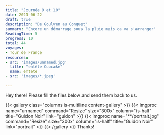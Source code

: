 ```yaml
---
title: "Journée 9 et 10"
date: 2021-06-22
draft: true
description: "De Goulven au Conquet"
summary: "Encore un démarrage sous la pluie mais ca va s'arranger"
ReadingTime: 5
progress: 10
total: 44
voyages:
- Tour de France
resources:
- src: 'images/unnamed.jpg'
  title: "entête Cupcake"
  name: entete
- src: 'images/*.jpeg'

---
```

Hey there! Please fill the files below and send them back to us.

{{< gallery class="columns is-multiline content-gallery" >}}
{{< imgproc name="unnamed" command="Resize" size="300x" column="is-half" title="Guidon Noir" link="guidon" >}}
{{< imgproc name="**/portrait.jpg" command="Resize" size="300x" column="is-half" title="Guidon Noir" link="portrait" >}}
{{< /gallery >}}
Thanks!
